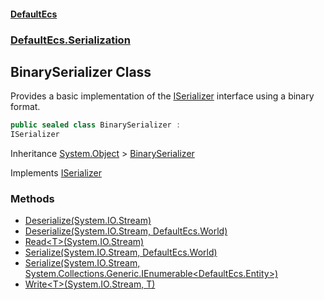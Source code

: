 #### [DefaultEcs](./index.md 'index')
### [DefaultEcs.Serialization](./DefaultEcs-Serialization.md 'DefaultEcs.Serialization')
## BinarySerializer Class
Provides a basic implementation of the [ISerializer](./DefaultEcs-Serialization-ISerializer.md 'DefaultEcs.Serialization.ISerializer') interface using a binary format.  
```csharp
public sealed class BinarySerializer :
ISerializer
```
Inheritance [System.Object](https://docs.microsoft.com/en-us/dotnet/api/System.Object 'System.Object') &gt; [BinarySerializer](./DefaultEcs-Serialization-BinarySerializer.md 'DefaultEcs.Serialization.BinarySerializer')  

Implements [ISerializer](./DefaultEcs-Serialization-ISerializer.md 'DefaultEcs.Serialization.ISerializer')  
### Methods
- [Deserialize(System.IO.Stream)](./DefaultEcs-Serialization-BinarySerializer-Deserialize(System-IO-Stream).md 'DefaultEcs.Serialization.BinarySerializer.Deserialize(System.IO.Stream)')
- [Deserialize(System.IO.Stream, DefaultEcs.World)](./DefaultEcs-Serialization-BinarySerializer-Deserialize(System-IO-Stream_DefaultEcs-World).md 'DefaultEcs.Serialization.BinarySerializer.Deserialize(System.IO.Stream, DefaultEcs.World)')
- [Read&lt;T&gt;(System.IO.Stream)](./DefaultEcs-Serialization-BinarySerializer-Read-T-(System-IO-Stream).md 'DefaultEcs.Serialization.BinarySerializer.Read&lt;T&gt;(System.IO.Stream)')
- [Serialize(System.IO.Stream, DefaultEcs.World)](./DefaultEcs-Serialization-BinarySerializer-Serialize(System-IO-Stream_DefaultEcs-World).md 'DefaultEcs.Serialization.BinarySerializer.Serialize(System.IO.Stream, DefaultEcs.World)')
- [Serialize(System.IO.Stream, System.Collections.Generic.IEnumerable&lt;DefaultEcs.Entity&gt;)](./DefaultEcs-Serialization-BinarySerializer-Serialize(System-IO-Stream_System-Collections-Generic-IEnumerable-DefaultEcs-Entity-).md 'DefaultEcs.Serialization.BinarySerializer.Serialize(System.IO.Stream, System.Collections.Generic.IEnumerable&lt;DefaultEcs.Entity&gt;)')
- [Write&lt;T&gt;(System.IO.Stream, T)](./DefaultEcs-Serialization-BinarySerializer-Write-T-(System-IO-Stream_T).md 'DefaultEcs.Serialization.BinarySerializer.Write&lt;T&gt;(System.IO.Stream, T)')
